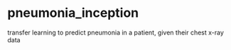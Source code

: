 # pneumonia_inception

transfer learning to predict pneumonia in a patient, given their chest x-ray data
